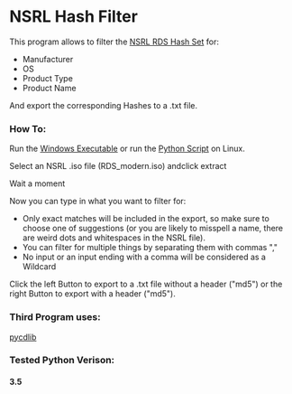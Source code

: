 # NSRL Hash Filter

This program allows to filter the [NSRL RDS Hash Set](https://www.nist.gov/itl/ssd/software-quality-group/national-software-reference-library-nsrl/nsrl-download/current-rds) for:
* Manufacturer
* OS
* Product Type
* Product Name

And export the corresponding Hashes to a .txt file.

### How To:

Run the [Windows Executable](https://github.com/xHascox/NSRL-Hash-Filter/blob/master/EXE/NSRLHashExporter_best.exe) or run the [Python Script](https://github.com/xHascox/NSRL-Hash-Filter/tree/master/Source) on Linux.

Select an NSRL .iso file (RDS_modern.iso) andclick extract

Wait a moment

Now you can type in what you want to filter for:
* Only exact matches will be included in the export, so make sure to choose one of suggestions (or you are likely to misspell a name, there are weird dots and whitespaces in the NSRL file). 
* You can filter for multiple things by separating them with commas ","
* No input or an input ending with a comma will be considered as a Wildcard

Click the left Button to export to a .txt file without a header ("md5") or the right Button to export with a header ("md5").

### Third Program uses:

[pycdlib](https://github.com/clalancette/pycdlib)

### Tested Python Verison:

#### 3.5
